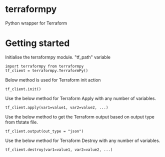 # terraformpy
Python wrapper for Terraform

# Getting started

Initialise the terraformpy module. "tf_path" variable

```
import terraformpy from terraformpy
tf_client = terraformpy.TerraformPy()
```

Below method is used for Terraform init action

```
tf_client.init()
```

Use the below method for Terraform Apply with any number of variables.

```
tf_client.apply(var1=value1, var2=value2, ...)
```
Use the below method to get the Terraform output based on output type from tfstate file.
```
tf_client.output(out_type = "json")
```

Use the below method for Terraform Destroy with any number of variables.
```
tf_client.destroy(var1=value1, var2=value2, ...)

```
